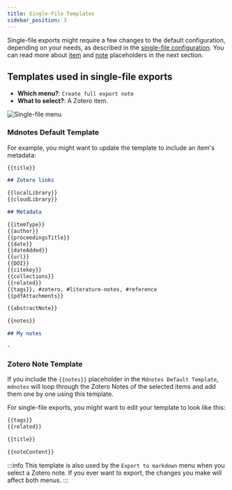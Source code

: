 ```yaml
---
title: Single-File Templates
sidebar_position: 3
---
```


Single-file exports might require a few changes to the default configuration, depending on your needs, as described in the [single-file configuration](../../getting-started/file-organization/single-file.md).
You can read more about [item](../placeholders.md#item-placeholders) and [note](../placeholders.md#note-placeholders) placeholders in the next section.

## Templates used in single-file exports

- **Which menu?**: `Create full export note`
- **What to select?**: A Zotero item.

![Single-file menu](../../images/single-file-menu.png)

### Mdnotes Default Template

For example, you might want to update the template to include an item's metadata:

```markdown
{{title}}

## Zotero links

{{localLibrary}}
{{cloudLibrary}}

## Metadata

{{itemType}}
{{author}}
{{proceedingsTitle}}
{{date}}
{{dateAdded}}
{{url}}
{{DOI}}
{{citekey}}
{{collections}}
{{related}}
{{tags}}, #zotero, #literature-notes, #reference
{{pdfAttachments}}

{{abstractNote}}

{{notes}}

## My notes

-
```

### Zotero Note Template

If you include the `{{notes}}` placeholder in the `Mdnotes Default Template`, `mdnotes` will loop through the Zotero Notes of the selected items and add them one by one using this template.

For single-file exports, you might want to edit your template to look like this:

```markdown
{{tags}}
{{related}}

{{title}}

{{noteContent}}
```

:::info
This template is also used by the `Export to markdown` menu when you select a Zotero note. If you ever want to export, the changes you make will affect both menus.
:::

